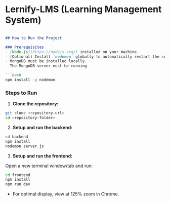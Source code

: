# Lernify-LMS (Learning Management System)
````markdown

## How to Run the Project

### Prerequisites
- [Node.js](https://nodejs.org/) installed on your machine.
- (Optional) Install `nodemon` globally to automatically restart the server on code changes:
- MongoDB must be installed locally.
- The MongoDB server must be running

```bash
npm install -g nodemon
````

### Steps to Run

1. **Clone the repository:**

```bash
git clone <repository-url>
cd <repository-folder>
```

2. **Setup and run the backend:**

```bash
cd backend
npm install
nodemon server.js
```

3. **Setup and run the frontend:**

Open a new terminal window/tab and run:

```bash
cd frontend
npm install
npm run dev
```
- For optimal display, view at 125% zoom in Chrome.
```
```
